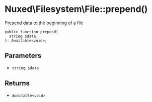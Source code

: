 # Nuxed\\Filesystem\\File::prepend()




Prepend data to the beginning of a file




``` Hack
public function prepend(
  string $data,
): Awaitable<void>;
```




## Parameters




+ ` string $data `




## Returns




* ` Awaitable<void> `